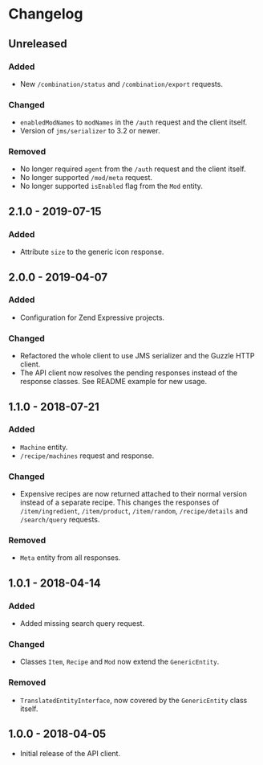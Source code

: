 # Changelog

## Unreleased

### Added

- New `/combination/status` and `/combination/export` requests.

### Changed

- `enabledModNames` to `modNames` in the `/auth` request and the client itself.
- Version of `jms/serializer` to 3.2 or newer. 

### Removed

- No longer required `agent` from the `/auth` request and the client itself.
- No longer supported `/mod/meta` request.
- No longer supported `isEnabled` flag from the `Mod` entity.

## 2.1.0 - 2019-07-15

### Added

- Attribute `size` to the generic icon response.

## 2.0.0 - 2019-04-07

### Added

- Configuration for Zend Expressive projects.

### Changed

- Refactored the whole client to use JMS serializer and the Guzzle HTTP client.
- The API client now resolves the pending responses instead of the response classes. See README example for new usage.

## 1.1.0 - 2018-07-21

### Added

- `Machine` entity.
- `/recipe/machines` request and response.

### Changed

- Expensive recipes are now returned attached to their normal version instead of a separate recipe. 
  This changes the responses of `/item/ingredient`, `/item/product`, `/item/random`, `/recipe/details` and 
  `/search/query` requests. 

### Removed

- `Meta` entity from all responses.

## 1.0.1 - 2018-04-14

### Added

- Added missing search query request.

### Changed

- Classes `Item`, `Recipe` and `Mod` now extend the `GenericEntity`.

### Removed

- `TranslatedEntityInterface`, now covered by the `GenericEntity` class itself.

## 1.0.0 - 2018-04-05

- Initial release of the API client.
